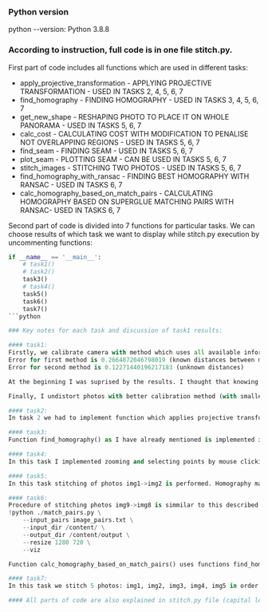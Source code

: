 ### Python version
python --version:
Python 3.8.8

### According to instruction, full code is in one file stitch.py.

First part of code includes all functions which are used in different tasks:
- apply_projective_transformation - APPLYING PROJECTIVE TRANSFORMATION - USED IN TASKS 2, 4, 5, 6, 7 
- find_homography - FINDING HOMOGRAPHY - USED IN TASKS 3, 4, 5, 6, 7
 - get_new_shape - RESHAPING PHOTO TO PLACE IT ON WHOLE PANORAMA - USED IN TASKS 5, 6, 7
 - calc_cost - CALCULATING COST WITH MODIFICATION TO PENALISE NOT OVERLAPPING REGIONS - USED IN TASKS 5, 6, 7
 - find_seam - FINDING SEAM - USED IN TASKS 5, 6, 7
 - plot_seam - PLOTTING SEAM - CAN BE USED IN TASKS 5, 6, 7
 - stitch_images - STITCHING TWO PHOTOS - USED IN TASKS 5, 6, 7
 - find_homography_with_ransac - FINDING BEST HOMOGRAPHY WITH RANSAC - USED IN TASKS 6, 7
 - calc_homography_based_on_match_pairs - CALCULATING HOMOGRAPHY BASED ON SUPERGLUE MATCHING PAIRS WITH RANSAC- USED IN TASKS 6, 7

Second part of code is divided into 7 functions for particular tasks. We can choose results of which task we want to display while stitch.py execution by uncommenting functions:
```python
if __name__ == '__main__':
    # task1()
    # task2()
    task3()
    # task4()
    task5()
    task6()
    task7()
```python

### Key notes for each task and discussion of task1 results:

#### task1:
Firstly, we calibrate camera with method which uses all available information on the board, (by using full board of markers with known distances between them (function calibrate_camera_all_board())). We undistort calibration photos to see results. Secondly, we calibrate camera by reusing the same image six times (as if there are six ArUcO tags with unknown distances between them (function calibrate_camera_one_marker())). Next we campare reprojection errors of two methods. Results: 
Error for first method is 0.2664872046798019 (known distances between markers)
Error for second method is 0.12271440196217183 (unknown distances)

At the beginning I was suprised by the results. I thought that knowing distances between markers, so in other words having more information about some shapes on the photo will result in more accurate camera calibration. However, smaller reprojection error and in consequence better calibration was achieved by method with unknown distances between markers. I searched for some idea why it happened. I came up with idea that maybe the board is not 100% stiff. It could be a little bit bent and distances could not be exactly preserved. In that case one marker have smaller are and can be more reliable. Moreover having six points of view for markers on different positions can also improve calibration in such situation. Nevertheless I beliece that in perfect, straight world using all available information about image should work better, becasue we can adjust calibration to more visible shapes and reduce error.

Finally, I undistort photos with better calibration method (with smaller reprojection error).

#### task2:
In task 2 we had to implement function which applies projective transformation. In task2() function we execute apply_projective_transformation function on example photo img1, and example homography calculated in task 4 (from igm1 to img2). It is worth to mention that apply_projective_transformation displays origin and transformed image also in next tasks were it is used. Function was implemented in a way described in instruction. It also returns new cordinates of transforemd photo which are then used to find whole panorama plane and to find overlapping regions.

#### task3:
Function find_homography() as I have already mentioned is implemented in first part of stitch.py file. It is used in test_find_homography() function which run 5 tests (for 5 random pair of points) for given homography. Then in loop we make tests for three selected randomly selected homographies.

#### task4:
In this task I implemented zooming and selecting points by mouse clicking functionality. I chose img1 and img2. Selecting points is done manually so main part of code is commented. Based on selected points and found homography there is calculated projective transformation, which is displayed after executing code. It is of course possible to uncomment selecting points part of code and choose differnt matching pairs.

#### task5:
In this task stitching of photos img1->img2 is performed. Homography matrix found in task 4 is used to find projective transformation. Then photos are transformed on one panorama plane (function get_new_shape) and we seam is found (function find_seam()). Plot of seam is commented (function plot_seam()). Then we stitch images (stitch_images). Stitched image is saved to "task_5_stitched.jpg" file.

#### task6:
Procedure of stitching photos img9->img8 is simmilar to this described in task 5. Nevertheless we find homography based on matching pairs from SuperGlue.
!python ./match_pairs.py \
    --input_pairs image_pairs.txt \
    --input_dir /content/ \
    --output_dir /content/output \
    --resize 1280 720 \
    --viz

Function calc_homography_based_on_match_pairs() uses functions find_homography_with_ransac() which calculates best homography based on RANSAC method. Stitched image is saved to "task_6_stitched.jpg" file.

#### task7:
In this task we stitch 5 photos: img1, img2, img3, img4, img5 in order 3<-2, 32<-1, 4->321, 5->4321. This method perform procedure from task 6 four times. Stitched panorama is saved to "task_7_stitched.jpg" file.

#### All parts of code are also explained in stitch.py file (capital letters comments).

